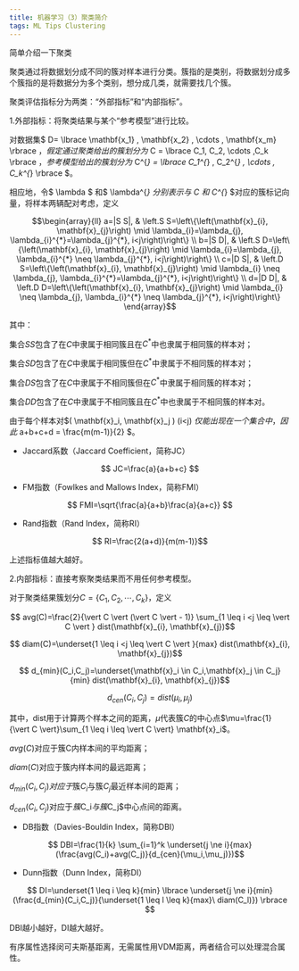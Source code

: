 ```yaml
---
title: 机器学习（3）聚类简介
tags: ML Tips Clustering
---
```


简单介绍一下聚类

<!--more-->

聚类通过将数据划分成不同的簇对样本进行分类。簇指的是类别，将数据划分成多个簇指的是将数据分为多个类别，想分成几类，就需要找几个簇。

聚类评估指标分为两类：“外部指标”和“内部指标”。

1.外部指标：将聚类结果与某个“参考模型”进行比较。

对数据集$ D= \lbrace \mathbf{x_1} , \mathbf{x_2} , \cdots , \mathbf{x_m} \rbrace $，假定通过聚类给出的簇划分为$ C = \lbrace C_1, C_2, \cdots ,C_k  \rbrace $，参考模型给出的簇划分为$ C^{*} = \lbrace C_1^{*} , C_2^{*} , \cdots , C_k^{*} \rbrace $。

相应地，令$ \lambda $ 和$ \lambda^{*} $分别表示与$ C $和$ C^{*} $对应的簇标记向量，将样本两辆配对考虑，定义

$$\begin{array}{ll}
a=|S S|, & \left.S S=\left\{\left(\mathbf{x}_{i}, \mathbf{x}_{j}\right) \mid \lambda_{i}=\lambda_{j}, \lambda_{i}^{*}=\lambda_{j}^{*}, i<j\right)\right\} \\
b=|S D|, & \left.S D=\left\{\left(\mathbf{x}_{i}, \mathbf{x}_{j}\right) \mid \lambda_{i}=\lambda_{j}, \lambda_{i}^{*} \neq \lambda_{j}^{*}, i<j\right)\right\} \\
c=|D S|, & \left.D S=\left\{\left(\mathbf{x}_{i}, \mathbf{x}_{j}\right) \mid \lambda_{i} \neq \lambda_{j}, \lambda_{i}^{*}=\lambda_{j}^{*}, i<j\right)\right\} \\
d=|D D|, & \left.D D=\left\{\left(\mathbf{x}_{i}, \mathbf{x}_{j}\right) \mid \lambda_{i} \neq \lambda_{j}, \lambda_{i}^{*} \neq \lambda_{j}^{*}, i<j\right)\right\}
\end{array}$$

其中：

集合$SS$包含了在$C$中隶属于相同簇且在$C^{*}$中也隶属于相同簇的样本对；

集合$SD$包含了在$C$中隶属于相同簇但在$C^{*}$中隶属于不相同簇的样本对；

集合$DS$包含了在$C$中隶属于不相同簇但在$C^{*}$中隶属于相同簇的样本对；

集合$DD$包含了在$C$中隶属于不相同簇且在$C^{*}$中也隶属于不相同簇的样本对。

由于每个样本对$( \mathbf{x}_i, \mathbf{x}_j ) (i<j) $仅能出现在一个集合中，因此$ a+b+c+d = \frac{m(m-1)}{2} $。

- Jaccard系数（Jaccard Coefficient，简称JC）

$$ JC=\frac{a}{a+b+c} $$

- FM指数（Fowlkes and Mallows Index，简称FMI）

$$ FMI=\sqrt{\frac{a}{a+b}\frac{a}{a+c}} $$

- Rand指数（Rand Index，简称RI）

$$ RI=\frac{2(a+d)}{m(m-1)}$$

上述指标值越大越好。

2.内部指标：直接考察聚类结果而不用任何参考模型。

对于聚类结果簇划分$C=\lbrace C_1, C_2,\cdots,C_k \rbrace$，定义

$$ avg(C)=\frac{2}{\vert C \vert (\vert C \vert - 1)} \sum_{1 \leq i <j \leq \vert C \vert } dist(\mathbf{x}_{i}, \mathbf{x}_{j})$$

$$ diam(C)=\underset{1 \leq i <j \leq \vert C \vert }{max} dist(\mathbf{x}_{i}, \mathbf{x}_{j})$$

$$ d_{min}(C_i,C_j)=\underset{\mathbf{x}_i \in C_i,\mathbf{x}_j \in C_j}{min} dist(\mathbf{x}_{i}, \mathbf{x}_{j})$$

$$ d_{cen}(C_i,C_j)=dist(\mu_i,\mu_j)$$

其中，dist用于计算两个样本之间的距离，$\mu$代表簇$C$的中心点$\mu=\frac{1}{\vert C \vert}\sum_{1 \leq i \leq \vert C \vert} \mathbf{x}_i$。

$avg(C)$对应于簇C内样本间的平均距离；

$diam(C)$对应于簇内样本间的最远距离；

$d_{min}(C_i,C_j)对应于$簇$C_i$与簇$C_j$最近样本间的距离；

$d_{cen}(C_i,C_j)$对应于$簇$C_i$与簇$C_j$中心点间的距离。

- DB指数（Davies-Bouldin Index，简称DBI）

$$ DBI=\frac{1}{k} \sum_{i=1}^k \underset{j \ne i}{max} (\frac{avg(C_i)+avg(C_j)}{d_{cen}(\mu_i,\mu_j)})$$


- Dunn指数（Dunn Index，简称DI）

$$ DI=\underset{1 \leq i \leq k}{min} \lbrace \underset{j \ne i}{min} (\frac{d_{min}(C_i,C_j)}{\underset{1 \leq l \leq k}{max}\ diam(C_l)}) \rbrace $$

DBI越小越好，DI越大越好。

有序属性选择闵可夫斯基距离，无需属性用VDM距离，两者结合可以处理混合属性。

